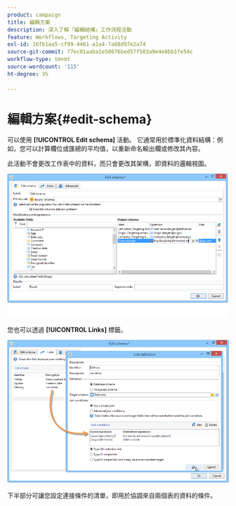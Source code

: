 ```yaml
---
product: campaign
title: 編輯方案
description: 深入了解「編輯結構」工作流程活動
feature: Workflows, Targeting Activity
exl-id: 16fb1aa5-cf99-4461-a1a4-7a68d97e2a74
source-git-commit: 77ec01aaba1e50676bed57f503a9e4e8bb1fe54c
workflow-type: tm+mt
source-wordcount: '115'
ht-degree: 3%

---
```


# 編輯方案{#edit-schema}



可以使用 **[!UICONTROL Edit schema]** 活動。 它通常用於標準化資料結構：例如，您可以計算欄位或匯總的平均值，以重新命名輸出欄或修改其內容。

此活動不會更改工作表中的資料，而只會更改其架構，即資料的邏輯視圖。

![](assets/wf_manipulation_box.png)

您也可以透過 **[!UICONTROL Links]** 標籤。

![](assets/wf_manipulation_box_link_tab.png)

下半部分可讓您設定連接條件的清單，即用於協調來自兩個表的資料的條件。
